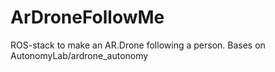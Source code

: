 ArDroneFollowMe
===============

ROS-stack to make an AR.Drone following a person. Bases on AutonomyLab/ardrone_autonomy
